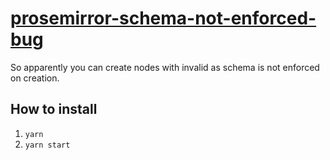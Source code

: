 # [prosemirror-schema-not-enforced-bug](https://teemukoivisto.github.io/prosemirror-schema-not-enforced-bug/)

So apparently you can create nodes with invalid as schema is not enforced on creation.

## How to install

1. `yarn`
2. `yarn start`
